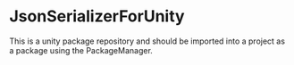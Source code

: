 # JsonSerializerForUnity

This is a unity package repository and should be imported into a project as a package using the PackageManager.

